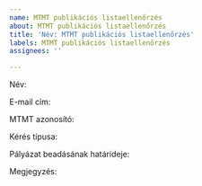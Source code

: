 ```yaml
---
name: MTMT publikációs listaellenőrzés
about: MTMT publikációs listaellenőrzés
title: 'Név: MTMT publikációs listaellenőrzés'
labels: MTMT publikációs listaellenőrzés
assignees: ''

---
```


Név:


E-mail cím:


MTMT azonosító:


Kérés típusa:


Pályázat beadásának határideje:


Megjegyzés:

